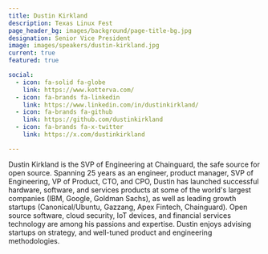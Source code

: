 ```yaml
---
title: Dustin Kirkland
description: Texas Linux Fest
page_header_bg: images/background/page-title-bg.jpg
designation: Senior Vice President
image: images/speakers/dustin-kirkland.jpg
current: true
featured: true

social:
  - icon: fa-solid fa-globe
    link: https://www.kotterva.com/
  - icon: fa-brands fa-linkedin
    link: https://www.linkedin.com/in/dustinkirkland/
  - icon: fa-brands fa-github
    link: https://github.com/dustinkirkland
  - icon: fa-brands fa-x-twitter
    link: https://x.com/dustinkirkland

---
```


Dustin Kirkland is the SVP of Engineering at Chainguard, the safe source for
open source.  Spanning 25 years as an engineer, product manager, SVP of
Engineering, VP of Product, CTO, and CPO, Dustin has launched successful
hardware, software, and services products at some of the world's largest
companies (IBM, Google, Goldman Sachs), as well as leading growth startups
(Canonical/Ubuntu, Gazzang, Apex Fintech, Chainguard).  Open source software,
cloud security, IoT devices, and financial services technology are among his
passions and expertise.  Dustin enjoys advising startups on strategy, and
well-tuned product and engineering methodologies.
